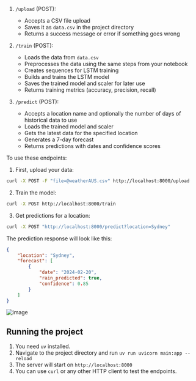 1. `/upload` (POST):

   - Accepts a CSV file upload
   - Saves it as `data.csv` in the project directory
   - Returns a success message or error if something goes wrong

2. `/train` (POST):

   - Loads the data from `data.csv`
   - Preprocesses the data using the same steps from your notebook
   - Creates sequences for LSTM training
   - Builds and trains the LSTM model
   - Saves the trained model and scaler for later use
   - Returns training metrics (accuracy, precision, recall)

3. `/predict` (POST):
   - Accepts a location name and optionally the number of days of historical data to use
   - Loads the trained model and scaler
   - Gets the latest data for the specified location
   - Generates a 7-day forecast
   - Returns predictions with dates and confidence scores

To use these endpoints:

1. First, upload your data:

```bash
curl -X POST -F "file=@weatherAUS.csv" http://localhost:8000/upload
```

2. Train the model:

```bash
curl -X POST http://localhost:8000/train
```

3. Get predictions for a location:

```bash
curl -X POST "http://localhost:8000/predict?location=Sydney"
```

The prediction response will look like this:

```json
{
	"location": "Sydney",
	"forecast": [
		{
			"date": "2024-02-20",
			"rain_predicted": true,
			"confidence": 0.85
		}
	]
}
```

![image](https://github.com/user-attachments/assets/935a0cb5-fab4-46d4-8f0f-b8def112c714)

## Running the project

1. You need `uv` installed.
2. Navigate to the project directory and run `uv run uvicorn main:app --reload`
3. The server will start on `http://localhost:8000`
4. You can use `curl` or any other HTTP client to test the endpoints.
